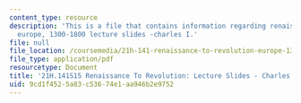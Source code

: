 ```yaml
---
content_type: resource
description: 'This is a file that contains information regarding renaissance to revolution:
  europe, 1300-1800 lecture slides -charles I.'
file: null
file_location: /coursemedia/21h-141-renaissance-to-revolution-europe-1300-1800-spring-2015/9cd1f4525a83c53674e1aa946b2e9752_MIT21H_141S15_Charles1.pdf
file_type: application/pdf
resourcetype: Document
title: '21H.141S15 Renaissance To Revolution: Lecture Slides - Charles I'
uid: 9cd1f452-5a83-c536-74e1-aa946b2e9752
---
```

